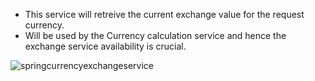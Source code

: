 * This service will retreive the current exchange value for the request currency.
* Will be used by the Currency calculation service and hence the exchange service availability is crucial.

![springcurrencyexchangeservice](https://user-images.githubusercontent.com/6800366/40426598-18e638a8-5eb9-11e8-9bd9-2a442ed71911.PNG)

